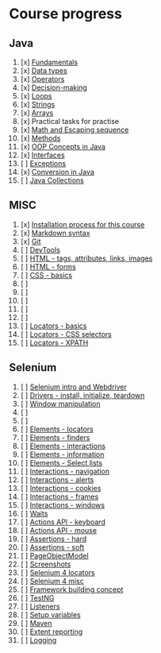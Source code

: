 # Course progress 

## Java 

1. [x] [Fundamentals](fundamentals/markdown/Fundamentals.md)
2. [x] [Data types](fundamentals/markdown/DataTypes.md)
3. [x] [Operators](fundamentals/markdown/Operators.md)
4. [x] [Decision-making](fundamentals/markdown/DecisionMaking.md)
5. [x] [Loops](fundamentals/markdown/Loops.md)
6. [x] [Strings](fundamentals/markdown/Strings.md)
7. [x] [Arrays](fundamentals/markdown/Arrays.md)
8. [x] Practical tasks for practise
9. [x] [Math and Escaping sequence](fundamentals/markdown/Misc.md)
10. [x] [Methods](fundamentals/markdown/Methods.md)
11. [x] [OOP Concepts in Java](fundamentals/markdown/OOP.md)
12. [x] [Interfaces](fundamentals/markdown/OOP2.md)
14. [ ] [Exceptions](fundamentals/markdown/Exceptions.md) 
15. [x] [Conversion in Java](fundamentals/markdown/Conversion.md) 
16. [ ] [Java Collections](fundamentals/markdown/Collections.md)

## MISC

1. [x] [Installation process for this course](installations/basicSetup.md)
2. [x] [Markdown syntax](misc/Markdown.md)
3. [x] [Git](misc/Git.md)
4. [ ] [DevTools](misc/DevTools.md)
5. [ ] [HTML - tags, attributes, links, images]()
5. [ ] [HTML - forms]()
5. [ ] [CSS - basics]()
5. [ ] []()
5. [ ] []()
5. [ ] []()
5. [ ] []()
5. [ ] []()
6. [ ] [Locators - basics]()
7. [ ] [Locators - CSS selectors]()
8. [ ] [Locators - XPATH]()

## Selenium

1. [ ] [Selenium intro and Webdriver]()
2. [ ] [Drivers - install, initialize, teardown]()
3. [ ] [Window manipulation]()
4. [ ] []()
5. [ ] []()
6. [ ] [Elements - locators]()
7. [ ] [Elements - finders]()
8. [ ] [Elements - interactions]()
9. [ ] [Elements - information]()
10. [ ] [Elements - Select lists]()
11. [ ] [Interactions - navigation]()
12. [ ] [Interactions - alerts]()
13. [ ] [Interactions - cookies]()
14. [ ] [Interactions - frames]()
15. [ ] [Interactions - windows]()
16. [ ] [Waits]()
17. [ ] [Actions API - keyboard]()
18. [ ] [Actions API - mouse]()
19. [ ] [Assertions - hard]()
19. [ ] [Assertions - soft]()
19. [ ] [PageObjectModel]()
20. [ ] [Screenshots]()
20. [ ] [Selenium 4 locators]()
20. [ ] [Selenium 4 misc]()
20. [ ] [Framework building concept]()
20. [ ] [TestNG]()
20. [ ] [Listeners]()
20. [ ] [Setup variables]()
20. [ ] [Maven]()
20. [ ] [Extent reporting]()
20. [ ] [Logging]()


